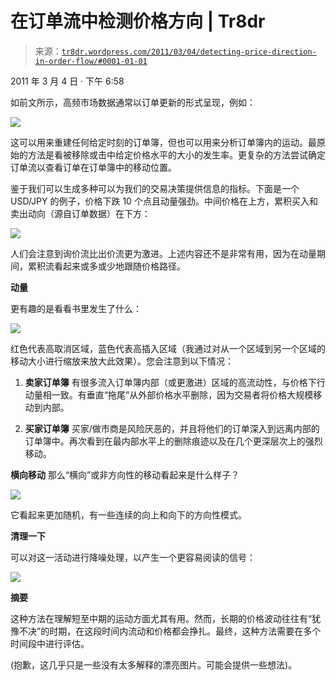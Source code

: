 <!--yml

类别：未分类

日期：2024-05-18 15:30:11

-->

# 在订单流中检测价格方向 | Tr8dr

> 来源：[`tr8dr.wordpress.com/2011/03/04/detecting-price-direction-in-order-flow/#0001-01-01`](https://tr8dr.wordpress.com/2011/03/04/detecting-price-direction-in-order-flow/#0001-01-01)

2011 年 3 月 4 日 · 下午 6:58

如前文所示，高频市场数据通常以订单更新的形式呈现，例如：

![](https://tr8dr.wordpress.com/wp-content/uploads/2011/02/screen-shot-2011-02-05-at-11-40-51-am.png)

这可以用来重建任何给定时刻的订单簿，但也可以用来分析订单簿内的运动。最原始的方法是看被移除或击中给定价格水平的大小的发生率。更复杂的方法尝试确定订单流以查看订单在订单簿中的移动位置。

鉴于我们可以生成多种可以为我们的交易决策提供信息的指标。下面是一个 USD/JPY 的例子，价格下跌 10 个点且动量强劲。中间价格在上方，累积买入和卖出动向（源自订单数据）在下方：

![](https://tr8dr.wordpress.com/wp-content/uploads/2011/03/screen-shot-2011-03-04-at-6-20-00-pm.png)

人们会注意到询价流比出价流更为激进。上述内容还不是非常有用，因为在动量期间，累积流看起来或多或少地跟随价格路径。

**动量**

更有趣的是看看书里发生了什么：

![](https://tr8dr.wordpress.com/wp-content/uploads/2011/03/screen-shot-2011-03-04-at-6-23-40-pm.png)

红色代表高取消区域，蓝色代表高插入区域（我通过对从一个区域到另一个区域的移动大小进行缩放来放大此效果）。您会注意到以下情况：

1.  **卖家订单簿** 有很多流入订单簿内部（或更激进）区域的高流动性，与价格下行动量相一致。有垂直“拖尾”从外部价格水平删除，因为交易者将价格大规模移动到内部。

1.  **买家订单簿** 买家/做市商是风险厌恶的，并且将他们的订单深入到远离内部的订单簿中。再次看到在最内部水平上的删除痕迹以及在几个更深层次上的强烈移动。

**横向移动** 那么“横向”或非方向性的移动看起来是什么样子？

![](https://tr8dr.wordpress.com/wp-content/uploads/2011/03/screen-shot-2011-03-04-at-6-44-01-pm.png)

它看起来更加随机，有一些连续的向上和向下的方向性模式。

**清理一下**

可以对这一活动进行降噪处理，以产生一个更容易阅读的信号：

![](https://tr8dr.wordpress.com/wp-content/uploads/2011/03/screen-shot-2011-03-04-at-6-52-58-pm.png)

**摘要**

这种方法在理解短至中期的运动方面尤其有用。然而，长期的价格波动往往有“犹豫不决”的时期，在这段时间内流动和价格都会挣扎。最终，这种方法需要在多个时间段中进行评估。

(抱歉，这几乎只是一些没有太多解释的漂亮图片。可能会提供一些想法)。
